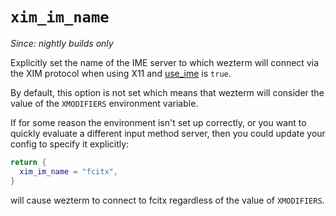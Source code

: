 # `xim_im_name`

*Since: nightly builds only*

Explicitly set the name of the IME server to which wezterm will connect
via the XIM protocol when using X11 and [use_ime](use_ime.md) is `true`.

By default, this option is not set which means that wezterm will consider
the value of the `XMODIFIERS` environment variable.

If for some reason the environment isn't set up correctly, or you want
to quickly evaluate a different input method server, then you could
update your config to specify it explicitly:

```lua
return {
  xim_im_name = "fcitx",
}
```

will cause wezterm to connect to fcitx regardless of the value of `XMODIFIERS`.

